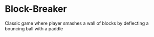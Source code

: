 # Block-Breaker
Classic game where player smashes a wall of blocks by deflecting a bouncing ball with a paddle
